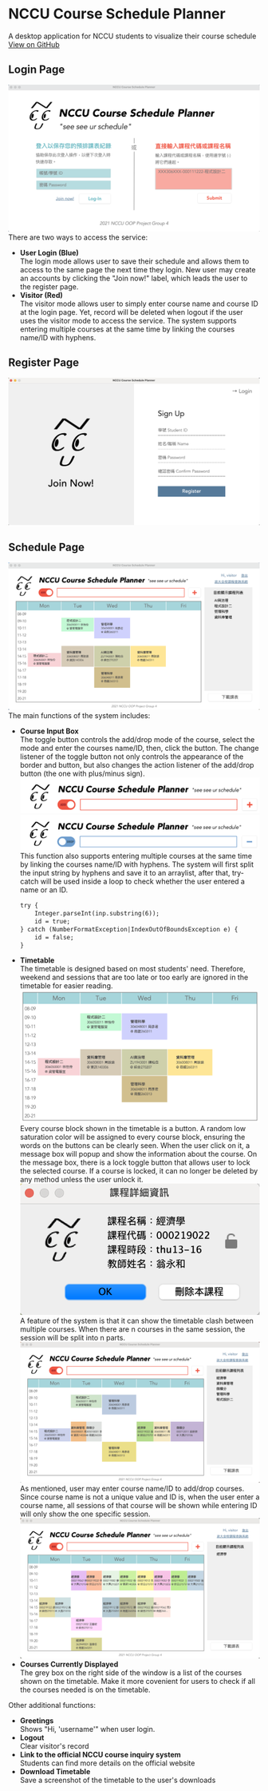 # NCCU Course Schedule Planner  
A desktop application for NCCU students to visualize their course schedule  
[View on GitHub](https://github.com/plack537/CourseSchedulePlanner)  
## Login Page  
![Login Page](login.png)  
There are two ways to access the service:  
* **User Login (Blue)**  
The login mode allows user to save their schedule and allows them to access to the same page the next time they login. New user may create an accounts by clicking the "Join now!" label, which leads the user to the register page.
* **Visitor (Red)**  
The visitor mode allows user to simply enter course name and course ID at the login page. Yet, record will be deleted when logout if the user uses the visitor mode to access the service. The system supports entering multiple courses at the same time by linking the courses name/ID with hyphens. 
## Register Page  
![Register Page](regis.png)  
## Schedule Page  
![Schedule Page](schedule.png)  
The main functions of the system includes:  
* **Course Input Box**  
The toggle button controls the add/drop mode of the course, select the mode and enter the courses name/ID, then, click the button. The change listener of the toggle button not only controls the appearance of the border and button, but also changes the action listener of the add/drop button (the one with plus/minus sign).
![Add Mode](add.png)  
![Drop Mode](drop.png)  
This function also supports entering multiple courses at the same time by linking the courses name/ID with hyphens. The system will first split the input string by hyphens and save it to an arraylist, after that, try-catch will be used inside a loop to check whether the user entered a name or an ID. 
    ```
    try {
        Integer.parseInt(inp.substring(6));
        id = true;
    } catch (NumberFormatException|IndexOutOfBoundsException e) {
        id = false;
    }
    ```
* **Timetable**  
The timetable is designed based on most students' need. Therefore, weekend and sessions that are too late or too early are ignored in the timetable for easier reading.
![Timetable](timetable.png)  
Every course block shown in the timetable is a button. A random low saturation color will be assigned to every course block, ensuring the words on the buttons can be clearly seen. When the user click on it, a message box will popup and show the information about the course. On the message box, there is a lock toggle button that allows user to lock the selected course. If a course is locked, it can no longer be deleted by any method unless the user unlock it.
![Popup Message Box](info.png)  
A feature of the system is that it can show the timetable clash between multiple courses. When there are n courses in the same session, the session will be split into n parts. 
![Timetable Clash](timeclash.png)  
As mentioned, user may enter course name/ID to add/drop courses. Since course name is not a unique value and ID is, when the user enter a course name, all sessions of that course will be shown while entering ID will only show the one specific session.
![All Sessions Being Shown](sessions.png)  
* **Courses Currently Displayed**  
The grey box on the right side of the window is a list of the courses shown on the timetable. Make it more covenient for users to check if all the courses needed is on the timetable.  

Other additional functions:
* **Greetings**  
Shows "Hi, 'username'" when user login.
* **Logout**  
Clear visitor's record
* **Link to the official NCCU course inquiry system**  
Students can find more details on the official website
* **Download Timetable**  
Save a screenshot of the timetable to the user's downloads  